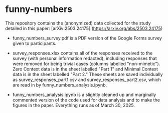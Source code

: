 # funny-numbers
This repository contains the (anonymized) data collected for the study detailed in this paper: [arXiv:2503.24175] (https://arxiv.org/abs/2503.24175)

- funny_numbers_survey.pdf is a PDF version of the Google Forms survey given to participants.

- survey_responses.xlsx contains all of the responses received to the survey (with personal information redacted), including responses that were removed for being trivial cases (columns labelled "non-mimetic"). Zero Context data is in the sheet labelled "Part 1" and Minimal Context data is in the sheet labelled "Part 2." These sheets are saved individually as survey_responses_part1.csv and survey_responses_part2.csv, which are read in by funny_numbers_analysis.ipynb.

- funny_numbers_analysis.ipynb is a slightly cleaned up and marginally commented version of the code used for data analysis and to make the figures in the paper. Everything runs as of March 30, 2025.

